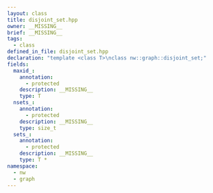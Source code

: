 ```yaml
---
layout: class
title: disjoint_set.hpp
owner: __MISSING__
brief: __MISSING__
tags:
  - class
defined_in_file: disjoint_set.hpp
declaration: "template <class T>\nclass nw::graph::disjoint_set;"
fields:
  maxid_:
    annotation:
      - protected
    description: __MISSING__
    type: T
  nsets_:
    annotation:
      - protected
    description: __MISSING__
    type: size_t
  sets_:
    annotation:
      - protected
    description: __MISSING__
    type: T *
namespace:
  - nw
  - graph
---
```

